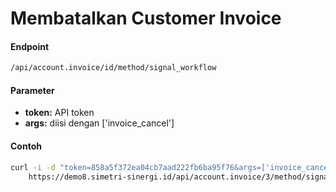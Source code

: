 # Membatalkan Customer Invoice

#### Endpoint
```bash
/api/account.invoice/id/method/signal_workflow
```

#### Parameter
- **token:** API token</br>
- **args:** diisi dengan ['invoice_cancel']</br>

#### Contoh

```bash
curl -i -d "token=858a5f372ea04cb7aad222fb6ba95f76&args=['invoice_cancel']" \
    https://demo8.simetri-sinergi.id/api/account.invoice/3/method/signal_workflow
```


